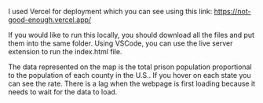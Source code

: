 I used Vercel for deployment which you can see using this link: https://not-good-enough.vercel.app/

If you would like to run this locally, you should download all the files and put them into the same folder. Using VSCode, you can use the live server extension to run the index.html file.

The data represented on the map is the total prison population proportional to the population of each county in the U.S.. If you hover on each state you can see the rate. There is a lag when the webpage is first loading because it needs to wait for the data to load.
